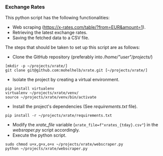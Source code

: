 ### Exchange Rates

This python script has the following functionalities:

- Web scraping (https://x-rates.com/table/?from=EUR&amount=1).
- Retrieving the latest exchange rates.
- Saving the fetched data to a CSV file.

The steps that should be taken to set up this script are as follows:

- Clone the GitHub repository (preferably into */home/"user"/projects/*)
```
[mkdir -p ~/projects/xrate/]
git clone git@github.com:mohelhelb/xrate.git [~/projects/xrate/]
```
- Isolate the project by creating a virtual environment.
```
pip install virtualenv
virtualenv ~/projects/xrate/venv/
source ~/projects/xrate/venv/bin/activate
```
- Install the project's dependencies (See *requirements.txt* file).
```
pip install -r ~/projects/xrate/requirements.txt
```
- Modify the *xrate_file* variable (`xrate_file=f"xrates_{tday}.csv"`) in the *websraper.py* script accordingly.
- Execute the python script.
```
sudo chmod u+x,g+x,o+x ~/projects/xrate/webscraper.py
python ~/projects/xrate/webscraper.py
```
